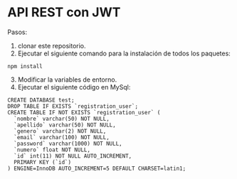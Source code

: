 # API REST con JWT 
Pasos:
1. clonar este repositorio.
2. Ejecutar el siguiente comando para la instalación de todos los paquetes:
  ```
  npm install
  ```
3. Modificar la variables de entorno.
4. Ejecutar el siguiente código en MySql:
  ```
  CREATE DATABASE test;
  DROP TABLE IF EXISTS `registration_user`;
  CREATE TABLE IF NOT EXISTS `registration_user` (
    `nombre` varchar(50) NOT NULL,
    `apellido` varchar(50) NOT NULL,
    `genero` varchar(2) NOT NULL,
    `email` varchar(100) NOT NULL,
    `password` varchar(1000) NOT NULL,
    `numero` float NOT NULL,
    `id` int(11) NOT NULL AUTO_INCREMENT,
    PRIMARY KEY (`id`)
  ) ENGINE=InnoDB AUTO_INCREMENT=5 DEFAULT CHARSET=latin1;
  ```
